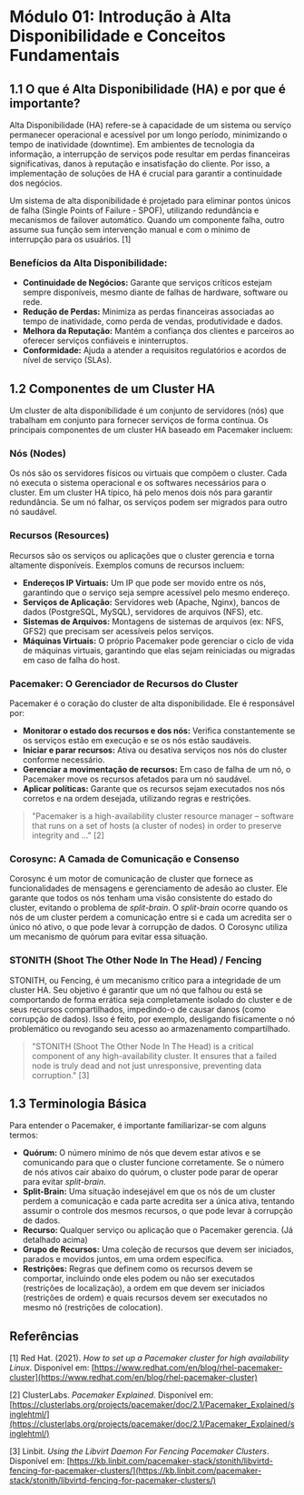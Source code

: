 # Módulo 01: Introdução à Alta Disponibilidade e Conceitos Fundamentais

## 1.1 O que é Alta Disponibilidade (HA) e por que é importante?

Alta Disponibilidade (HA) refere-se à capacidade de um sistema ou serviço permanecer operacional e acessível por um longo período, minimizando o tempo de inatividade (downtime). Em ambientes de tecnologia da informação, a interrupção de serviços pode resultar em perdas financeiras significativas, danos à reputação e insatisfação do cliente. Por isso, a implementação de soluções de HA é crucial para garantir a continuidade dos negócios.

Um sistema de alta disponibilidade é projetado para eliminar pontos únicos de falha (Single Points of Failure - SPOF), utilizando redundância e mecanismos de failover automático. Quando um componente falha, outro assume sua função sem intervenção manual e com o mínimo de interrupção para os usuários. [1]

### Benefícios da Alta Disponibilidade:

*   **Continuidade de Negócios:** Garante que serviços críticos estejam sempre disponíveis, mesmo diante de falhas de hardware, software ou rede.
*   **Redução de Perdas:** Minimiza as perdas financeiras associadas ao tempo de inatividade, como perda de vendas, produtividade e dados.
*   **Melhora da Reputação:** Mantém a confiança dos clientes e parceiros ao oferecer serviços confiáveis e ininterruptos.
*   **Conformidade:** Ajuda a atender a requisitos regulatórios e acordos de nível de serviço (SLAs).

## 1.2 Componentes de um Cluster HA

Um cluster de alta disponibilidade é um conjunto de servidores (nós) que trabalham em conjunto para fornecer serviços de forma contínua. Os principais componentes de um cluster HA baseado em Pacemaker incluem:

### Nós (Nodes)

Os nós são os servidores físicos ou virtuais que compõem o cluster. Cada nó executa o sistema operacional e os softwares necessários para o cluster. Em um cluster HA típico, há pelo menos dois nós para garantir redundância. Se um nó falhar, os serviços podem ser migrados para outro nó saudável.

### Recursos (Resources)

Recursos são os serviços ou aplicações que o cluster gerencia e torna altamente disponíveis. Exemplos comuns de recursos incluem:

*   **Endereços IP Virtuais:** Um IP que pode ser movido entre os nós, garantindo que o serviço seja sempre acessível pelo mesmo endereço.
*   **Serviços de Aplicação:** Servidores web (Apache, Nginx), bancos de dados (PostgreSQL, MySQL), servidores de arquivos (NFS), etc.
*   **Sistemas de Arquivos:** Montagens de sistemas de arquivos (ex: NFS, GFS2) que precisam ser acessíveis pelos serviços.
*   **Máquinas Virtuais:** O próprio Pacemaker pode gerenciar o ciclo de vida de máquinas virtuais, garantindo que elas sejam reiniciadas ou migradas em caso de falha do host.

### Pacemaker: O Gerenciador de Recursos do Cluster

Pacemaker é o coração do cluster de alta disponibilidade. Ele é responsável por:

*   **Monitorar o estado dos recursos e dos nós:** Verifica constantemente se os serviços estão em execução e se os nós estão saudáveis.
*   **Iniciar e parar recursos:** Ativa ou desativa serviços nos nós do cluster conforme necessário.
*   **Gerenciar a movimentação de recursos:** Em caso de falha de um nó, o Pacemaker move os recursos afetados para um nó saudável.
*   **Aplicar políticas:** Garante que os recursos sejam executados nos nós corretos e na ordem desejada, utilizando regras e restrições.

> "Pacemaker is a high-availability cluster resource manager – software that runs on a set of hosts (a cluster of nodes) in order to preserve integrity and ..." [2]

### Corosync: A Camada de Comunicação e Consenso

Corosync é um motor de comunicação de cluster que fornece as funcionalidades de mensagens e gerenciamento de adesão ao cluster. Ele garante que todos os nós tenham uma visão consistente do estado do cluster, evitando o problema de *split-brain*. O *split-brain* ocorre quando os nós de um cluster perdem a comunicação entre si e cada um acredita ser o único nó ativo, o que pode levar à corrupção de dados. O Corosync utiliza um mecanismo de quórum para evitar essa situação.

### STONITH (Shoot The Other Node In The Head) / Fencing

STONITH, ou Fencing, é um mecanismo crítico para a integridade de um cluster HA. Seu objetivo é garantir que um nó que falhou ou está se comportando de forma errática seja completamente isolado do cluster e de seus recursos compartilhados, impedindo-o de causar danos (como corrupção de dados). Isso é feito, por exemplo, desligando fisicamente o nó problemático ou revogando seu acesso ao armazenamento compartilhado.

> "STONITH (Shoot The Other Node In The Head) is a critical component of any high-availability cluster. It ensures that a failed node is truly dead and not just unresponsive, preventing data corruption." [3]

## 1.3 Terminologia Básica

Para entender o Pacemaker, é importante familiarizar-se com alguns termos:

*   **Quórum:** O número mínimo de nós que devem estar ativos e se comunicando para que o cluster funcione corretamente. Se o número de nós ativos cair abaixo do quórum, o cluster pode parar de operar para evitar *split-brain*.
*   **Split-Brain:** Uma situação indesejável em que os nós de um cluster perdem a comunicação e cada parte acredita ser a única ativa, tentando assumir o controle dos mesmos recursos, o que pode levar à corrupção de dados.
*   **Recurso:** Qualquer serviço ou aplicação que o Pacemaker gerencia. (Já detalhado acima)
*   **Grupo de Recursos:** Uma coleção de recursos que devem ser iniciados, parados e movidos juntos, em uma ordem específica.
*   **Restrições:** Regras que definem como os recursos devem se comportar, incluindo onde eles podem ou não ser executados (restrições de localização), a ordem em que devem ser iniciados (restrições de ordem) e quais recursos devem ser executados no mesmo nó (restrições de colocation).

## Referências

[1] Red Hat. (2021). *How to set up a Pacemaker cluster for high availability Linux*. Disponível em: [https://www.redhat.com/en/blog/rhel-pacemaker-cluster](https://www.redhat.com/en/blog/rhel-pacemaker-cluster)

[2] ClusterLabs. *Pacemaker Explained*. Disponível em: [https://clusterlabs.org/projects/pacemaker/doc/2.1/Pacemaker_Explained/singlehtml/](https://clusterlabs.org/projects/pacemaker/doc/2.1/Pacemaker_Explained/singlehtml/)

[3] Linbit. *Using the Libvirt Daemon For Fencing Pacemaker Clusters*. Disponível em: [https://kb.linbit.com/pacemaker-stack/stonith/libvirtd-fencing-for-pacemaker-clusters/](https://kb.linbit.com/pacemaker-stack/stonith/libvirtd-fencing-for-pacemaker-clusters/)

